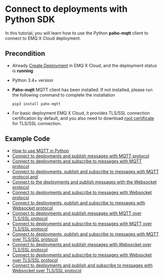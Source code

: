 # Connect to deployments with Python SDK

In this tutorial, you will learn how to use the Python **paho-mqtt** client to connect to EMQ X Cloud deployment.



## Precondition

* Already [Create Deployment](../deployments/create_deployment.md) in EMQ X Cloud, and the deployment status is **running**

* Python 3.4+ version

* **Paho-mqtt** MQTT client has been installed. If not installed, please run the following command to complete the installation

  ```
  pip3 install paho-mqtt
  ```

* For basic deployment EMQ X Cloud, it provides TLS/SSL connection certification by default, and you also need to download [root certificate](https://static.emqx.net/data/cn.emqx.cloud-ca.crt) for TLS/SSL connection.



## Example Code

* [How to use MQTT in Python](https://www.emqx.io/blog/how-to-use-mqtt-in-python)
* [Connect to deployments and publish messages with MQTT protocol](https://github.com/emqx/MQTT-Client-Examples/blob/master/mqtt-client-Python3/pub_tcp.py)
* [Connect to deployments and subscribe to messages with MQTT protocol](https://github.com/emqx/MQTT-Client-Examples/blob/master/mqtt-client-Python3/sub_tcp.py)
* [Connect to deployments, publish and subscribe to messages with MQTT protocol and ](https://github.com/emqx/MQTT-Client-Examples/blob/master/mqtt-client-Python3/pub_sub_tcp.py)
* [Connect to the deployments and publish messages with the Websocket protocol](https://github.com/emqx/MQTT-Client-Examples/blob/master/mqtt-client-Python3/pub_ws.py)
* [Connect to deployments and subscribe to messages with Websocket protocol ](https://github.com/emqx/MQTT-Client-Examples/blob/master/mqtt-client-Python3/sub_ws.py)
* [Connect to deployments, publish and subscribe to messages with Websocket protocol](https://github.com/emqx/MQTT-Client-Examples/blob/master/mqtt-client-Python3/pub_sub_ws.py)
* [Connect to deployments and publish messages with MQTT over TLS/SSL protocol](https://github.com/emqx/MQTT-Client-Examples/blob/master/mqtt-client-Python3/pub_tls.py)
* [Connect to deployments and subscribe to messages with MQTT over TLS/SSL protocol](https://github.com/emqx/MQTT-Client-Examples/blob/master/mqtt-client-Python3/sub_tls.py)
* [Connect to deployments, publish and subscribe to messages with MQTT over TLS/SSL protocol](https://github.com/emqx/MQTT-Client-Examples/blob/master/mqtt-client-Python3/pub_sub_tls.py)
* [Connect to deployments and publish messages with Websocket over TLS/SSL protocol](https://github.com/emqx/MQTT-Client-Examples/blob/master/mqtt-client-Python3/pub_wss.py)
* [Connect to deployments and subscribe to messages with Websocket over TLS/SSL protocol](https://github.com/emqx/MQTT-Client-Examples/blob/master/mqtt-client-Python3/sub_wss.py)
* [Connect to deployments and publish and subscribe to messages with Websocket over TLS/SSL protocol](https://github.com/emqx/MQTT-Client-Examples/blob/master/mqtt-client-Python3/pub_sub_wss.py)
